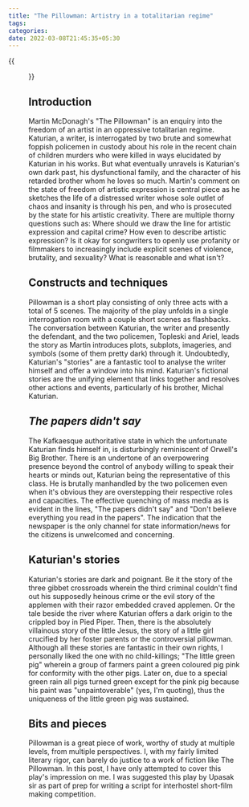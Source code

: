 ```yaml
---
title: "The Pillowman: Artistry in a totalitarian regime"
tags:
categories: 
date: 2022-03-08T21:45:35+05:30
---
```


{{<figure src="/img/pillowman/0.jpg" width="400px" caption="The Pillowman, Martin McDonagh, 2003">}}

## Introduction   


Martin McDonagh's "The Pillowman" is an enquiry into the freedom of an artist in an oppressive totalitarian regime. Katurian, a writer, is interrogated by two brute and somewhat foppish policemen in custody about his role in the recent chain of children murders who were killed in ways elucidated by Katurian in his works. But what eventually unravels is Katurian's own dark past, his dysfunctional family, and the character of his retarded brother whom he loves so much. Martin's comment on the state of freedom of artistic expression is central piece as he sketches the life of a distressed writer whose sole outlet of chaos and insanity is through his pen, and who is prosecuted by the state for his artistic creativity. There are multiple thorny questions such as: Where should we draw the line for artistic expression and capital crime? How even to describe artistic expression? Is it okay for songwriters to openly use profanity or filmmakers to increasingly include explicit scenes of violence, brutality, and sexuality? What is reasonable and what isn't?

## Constructs and techniques   

Pillowman is a short play consisting of only three acts with a total of 5 scenes. The majority of the play unfolds in a single interrogation room with a couple short scenes as flashbacks. The conversation between Katurian, the writer and presently the defendant, and the two policemen, Topleski and Ariel, leads the story as Martin introduces plots, subplots, imageries, and symbols (some of them pretty dark) through it. Undoubtedly, Katurian's "stories" are a fantastic tool to analyse the writer himself and offer a window into his mind. Katurian's fictional stories are the unifying element that links together and resolves other actions and events, particularly of his brother, Michal Katurian.

## _The papers didn't say_  

The Kafkaesque authoritative state in which the unfortunate Katurian finds himself in, is disturbingly reminiscent of Orwell's Big Brother. There is an undertone of an overpowering presence beyond the control of anybody willing to speak their hearts or minds out, Katurian being the representative of this class. He is brutally manhandled by the two policemen even when it's obvious they are overstepping their respective roles and capacities. The effective quenching of mass media as is evident in the lines, "The papers didn't say" and "Don't believe everything you read in the papers". The indication that the newspaper is the only channel for state information/news for the citizens is unwelcomed and concerning.

## Katurian's stories  

Katurian's stories are dark and poignant. Be it the story of the three gibbet crossroads wherein the third criminal couldn't find out his supposedly heinous crime or the evil story of the applemen with their razor embedded craved applemen. Or the tale beside the river where Katurian offers a dark origin to the crippled boy in Pied Piper. Then, there is the absolutely villainous story of the little Jesus, the story of a little girl crucified by her foster parents or the controversial pillowman. Although all these stories are fantastic in their own rights, I personally liked the one with no child-killings; "The little green pig" wherein a group of farmers paint a green coloured pig pink for conformity with the other pigs. Later on, due to a special green rain all pigs turned green except for the pink pig because his paint was "unpaintoverable" (yes, I'm quoting), thus the uniqueness of the little green pig was sustained.

## Bits and pieces  

Pillowman is a great piece of work, worthy of study at multiple levels, from multiple perspectives. I, with my fairly limited literary rigor, can barely do justice to a work of fiction like The Pillowman. In this post, I have only attempted to cover this play's impression on me. I was suggested this play by Upasak sir as part of prep for writing a script for interhostel short-film making competition.   
